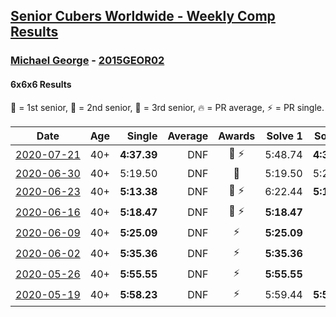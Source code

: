 <style>table {white-space: nowrap;}</style>

## [Senior Cubers Worldwide - Weekly Comp Results](/scw-comp/results/)
### [Michael George](README.md) - [2015GEOR02](https://www.worldcubeassociation.org/persons/2015GEOR02?event=666)
#### 6x6x6 Results

<span style="white-space: nowrap;">🥇 = 1st senior</span>, <span style="white-space: nowrap;">🥈 = 2nd senior</span>, <span style="white-space: nowrap;">🥉 = 3rd senior</span>, <span style="white-space: nowrap;">🔥 = PR average</span>, <span style="white-space: nowrap;">⚡ = PR single</span>.

| Date | Age | Single | Average | Awards | Solve 1 | Solve 2 | Solve 3 | Video |
| :--: | :--: | --: | --: | :--: | --: | --: | --: | :-- |
| [2020-07-21](../../results/2020-07-21/666.md) | 40+ | **4:37.39** | DNF | 🥉 ⚡ | 5:48.74 | **4:37.39** | DNS | [Desktop](https://www.facebook.com/michael.george.545/videos/10214016558128356) / [Mobile](https://m.facebook.com/michael.george.545/videos/10214016558128356) |
| [2020-06-30](../../results/2020-06-30/666.md) | 40+ | 5:19.50 | DNF | 🥉 | 5:19.50 | 5:29.60 | DNS | [Desktop](https://www.facebook.com/events/284746466306313/permalink/289826182465008) / [Mobile](https://m.facebook.com/events/284746466306313?view=permalink&id=289826182465008) |
| [2020-06-23](../../results/2020-06-23/666.md) | 40+ | **5:13.38** | DNF | 🥉 ⚡ | 6:22.44 | **5:13.38** | DNS | [Desktop](https://www.facebook.com/events/268636114456043/permalink/281297979856523) / [Mobile](https://m.facebook.com/events/268636114456043?view=permalink&id=281297979856523) |
| [2020-06-16](../../results/2020-06-16/666.md) | 40+ | **5:18.47** | DNF | 🥉 ⚡ | **5:18.47** | DNS | DNS | [Desktop](https://www.facebook.com/events/256188575607890/permalink/257847418775339) / [Mobile](https://m.facebook.com/events/256188575607890?view=permalink&id=257847418775339) |
| [2020-06-09](../../results/2020-06-09/666.md) | 40+ | **5:25.09** | DNF | ⚡ | **5:25.09** | DNS | DNS | [Desktop](https://www.facebook.com/events/1130228284009045/permalink/1133594577005749) / [Mobile](https://m.facebook.com/events/1130228284009045?view=permalink&id=1133594577005749) |
| [2020-06-02](../../results/2020-06-02/666.md) | 40+ | **5:35.36** | DNF | ⚡ | **5:35.36** | DNF | DNS | [Desktop](https://www.facebook.com/events/573401076937046/permalink/575263400084147) / [Mobile](https://m.facebook.com/events/573401076937046?view=permalink&id=575263400084147) |
| [2020-05-26](../../results/2020-05-26/666.md) | 40+ | **5:55.55** | DNF | ⚡ | **5:55.55** | DNS | DNS | [Desktop](https://www.facebook.com/events/637852836799991/permalink/641095513142390) / [Mobile](https://m.facebook.com/events/637852836799991?view=permalink&id=641095513142390) |
| [2020-05-19](../../results/2020-05-19/666.md) | 40+ | **5:58.23** | DNF | ⚡ | 5:59.44 | **5:58.23** | DNS | [Desktop](https://www.facebook.com/events/201300894172579/permalink/202548470714488) / [Mobile](https://m.facebook.com/events/201300894172579?view=permalink&id=202548470714488) |


<!-- Global site tag (gtag.js) - Google Analytics -->
<script async src="https://www.googletagmanager.com/gtag/js?id=UA-86348435-3"></script>
<script>window.dataLayer = window.dataLayer || []; function gtag() {dataLayer.push(arguments);} gtag('js', new Date()); gtag('config', 'UA-86348435-3');</script>
